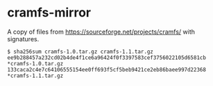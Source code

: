 # cramfs-mirror

A copy of files from https://sourceforge.net/projects/cramfs/ with signatures.

```terminal
$ sha256sum cramfs-1.0.tar.gz cramfs-1.1.tar.gz
ee9b288457a232cd02b4de4f1ce6a96424f0f3397583cef3756022105d6581cb *cramfs-1.0.tar.gz
133caca2c4e7c64106555154ee0ff693f5cf5beb9421ce2eb86baee997d22368 *cramfs-1.1.tar.gz
```
